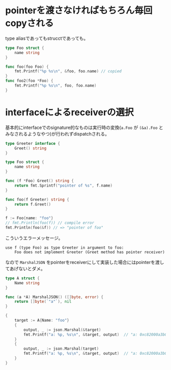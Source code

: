 # pointerを渡さなければもちろん毎回copyされる

type aliasであってもstrucctであっても。

```go
type Foo struct {
	name string
}

func foo(foo Foo) {
	fmt.Printf("%p %s\n", &foo, foo.name) // copied
}
func foo2(foo *Foo) {
	fmt.Printf("%p %s\n", foo, foo.name)
}
```

# interfaceによるreceiverの選択

基本的にinterfaceでのsignature的なものは実行時の変換(`a.Foo` が `(&a).Foo` とみなされるようなやつ)が行われずdispatchされる。

```go
type Greeter interface {
	Greet() string
}

type Foo struct {
	name string
}

func (f *Foo) Greet() string {
	return fmt.Sprintf("pointer of %s", f.name)
}

func foo(f Greeter) string {
	return f.Greet()
}

f := Foo{name: "foo"}
// fmt.Println(foo(f)) // compile error
fmt.Println(foo(&f)) // => "pointer of foo"
```

こういうエラーメッセージ。

```
use f (type Foo) as type Greeter in argument to foo:
	Foo does not implement Greeter (Greet method has pointer receiver)
```

なので `MarshalJSON` をpointerをreceiverにして実装した場合にはpointerを渡してあげないとダメ。

```go
type A struct {
	Name string
}

func (a *A) MarshalJSON() ([]byte, error) {
	return []byte(`"a"`), nil
}

{
    target := A{Name: "foo"}
    {
        output, _ := json.Marshal(&target)
        fmt.Printf("a: %p, %s\n", &target, output)  // "a: 0xc82000a3b0, \"a\""
    }
    {
        output, _ := json.Marshal(target)
        fmt.Printf("a: %p, %s\n", &target, output)  // "a: 0xc82000a3b0, {\"Name\":\"foo\"}"
    }
}
```
